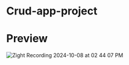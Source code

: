 # Crud-app-project

# Preview
![Zight Recording 2024-10-08 at 02 44 07 PM](https://github.com/user-attachments/assets/e7fad496-5725-46f2-9a5a-132684fd4df6)
